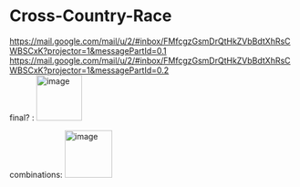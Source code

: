 # Cross-Country-Race
https://mail.google.com/mail/u/2/#inbox/FMfcgzGsmDrQtHkZVbBdtXhRsCWBSCxK?projector=1&messagePartId=0.1
https://mail.google.com/mail/u/2/#inbox/FMfcgzGsmDrQtHkZVbBdtXhRsCWBSCxK?projector=1&messagePartId=0.2  
final? :
<img width="80" alt="image" src="https://user-images.githubusercontent.com/100456466/232951166-3c3830d8-bb48-4b4c-9eb1-c8c3d730fd71.png">  

combinations:
<img width="83" alt="image" src="https://user-images.githubusercontent.com/100456466/232951410-313ff630-c774-474e-a76d-d9b52133a782.png">  
